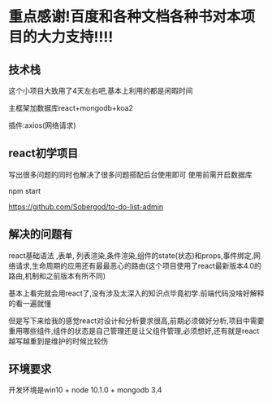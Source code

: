 # 重点感谢!百度和各种文档各种书对本项目的大力支持!!!!

## 技术栈

这个小项目大致用了4天左右吧,基本上利用的都是闲暇时间

主框架加数据库react+mongodb+koa2

插件:axios(网络请求)

## react初学项目

写出很多问题的同时也解决了很多问题搭配后台使用即可
使用前需开启数据库

npm start

https://github.com/Sobergod/to-do-list-admin

## 解决的问题有

react基础语法 ,表单, 列表渲染,条件渲染,组件的state(状态)和props,事件绑定,网络请求,生命周期的应用还有最最恶心的路由(这个项目使用了react最新版本4.0的路由,机制和之前版本有所不同)

基本上看完就会用react了,没有涉及太深入的知识点毕竟初学.前端代码没啥好解释的看一遍就懂

但是写下来给我的感觉react对设计和分析要求很高,前期必须做好分析,项目中需要重用哪些组件,组件的状态是自己管理还是让父组件管理,必须想好,还有就是react越写越重到是维护的时候比较伤

## 环境要求

开发环境是win10 + node 10.1.0 + mongodb 3.4